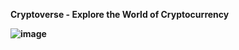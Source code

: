 <b>Cryptoverse - Explore the World of Cryptocurrency<b>

![image](https://user-images.githubusercontent.com/72025158/139326364-63930ca5-2833-4e92-9606-1209524ab264.png)
